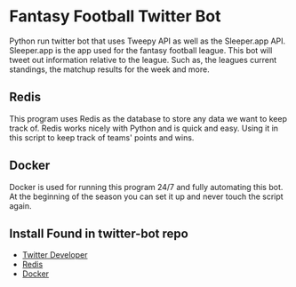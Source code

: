 # Fantasy Football Twitter Bot

Python run twitter bot that uses Tweepy API as well as the Sleeper.app API. Sleeper.app is the app used for the fantasy football league. This bot will tweet out information relative to the league. Such as, the leagues current standings, the matchup results for the week and more. 

## Redis 

This program uses Redis as the database to store any data we want to keep track of. Redis works nicely with Python and is quick and easy. Using it in this script to keep track of teams' points and wins. 

## Docker

Docker is used for running this program 24/7 and fully automating this bot. At the beginning of the season you can set it up and never touch the script again.

## Install Found in twitter-bot repo
* [Twitter Developer](https://github.com/abspen1/twitter-bot#twitter-developer-set-up)
* [Redis](https://github.com/abspen1/twitter-bot#redis-setup)
* [Docker](https://github.com/abspen1/twitter-bot#build--push)

